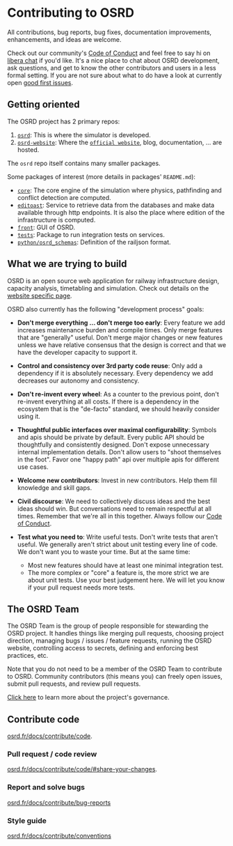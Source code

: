 # Contributing to OSRD

All contributions, bug reports, bug fixes, documentation improvements, enhancements, and ideas are welcome.

Check out our community's [Code of Conduct](https://github.com/DGEXSolutions/osrd/blob/dev/CODE_OF_CONDUCT.md) and feel free to say hi on [libera chat](https://web.libera.chat/#osrd) if you'd like. It's a nice place to chat about OSRD development, ask questions, and get to know the other contributors and users in a less formal setting. If you are not sure about what to do have a look at currently open [good first issues](https://github.com/DGEXSolutions/osrd/issues?q=is%3Aopen+is%3Aissue+label%3A%22good+first+issue%22).

## Getting oriented

The OSRD project has 2 primary repos:

1. [`osrd`](https://github.com/DGEXSolutions/osrd): This is where the simulator is developed.
2. [`osrd-website`](https://github.com/DGEXSolutions/osrd-website): Where the [`official website`](https://osrd.fr), blog, documentation, ... are hosted.

The `osrd` repo itself contains many smaller packages.

Some packages of interest (more details in packages' `README.md`):

- [`core`](https://github.com/DGEXSolutions/osrd/tree/dev/core): The core engine of the simulation where physics, pathfinding and conflict detection are computed.
- [`editoast`](https://github.com/DGEXSolutions/osrd/tree/dev/editoast): Service to retrieve data from the databases and make data available through http endpoints.
  It is also the place where edition of the infrastructure is computed.
- [`front`](https://github.com/DGEXSolutions/osrd/tree/dev/front): GUI of OSRD.
- [`tests`](https://github.com/DGEXSolutions/osrd/tree/dev/tests): Package to run integration tests on services.
- [`python/osrd_schemas`](https://github.com/DGEXSolutions/osrd/tree/dev/python/osrd_schemas): Definition of the railjson format.

## What we are trying to build

OSRD is an open source web application for railway infrastructure design, capacity analysis, timetabling and simulation.
Check out details on the [website specific page](https://osrd.fr/en/about/).

OSRD also currently has the following "development process" goals:

- **Don't merge everything ... don't merge too early**: Every feature we add increases maintenance burden and compile times.
  Only merge features that are "generally" useful.
  Don't merge major changes or new features unless we have relative consensus that the design is correct and that we have the developer capacity to support it.
- **Control and consistency over 3rd party code reuse**: Only add a dependency if it is absolutely necessary.
  Every dependency we add decreases our autonomy and consistency.
- **Don't re-invent every wheel**: As a counter to the previous point, don't re-invent everything at all costs.
  If there is a dependency in the ecosystem that is the "de-facto" standard, we should heavily consider using it.
- **Thoughtful public interfaces over maximal configurability**: Symbols and apis should be private by default.
  Every public API should be thoughtfully and consistently designed.
  Don't expose unnecessary internal implementation details.
  Don't allow users to "shoot themselves in the foot".
  Favor one "happy path" api over multiple apis for different use cases.
- **Welcome new contributors**: Invest in new contributors.
  Help them fill knowledge and skill gaps.
- **Civil discourse**: We need to collectively discuss ideas and the best ideas should win.
  But conversations need to remain respectful at all times.
  Remember that we're all in this together.
  Always follow our [Code of Conduct](https://github.com/DGEXSolutions/osrd/blob/dev/CODE_OF_CONDUCT.md).
- **Test what you need to**: Write useful tests.
  Don't write tests that aren't useful.
  We generally aren't strict about unit testing every line of code.
  We don't want you to waste your time.
  But at the same time:

  - Most new features should have at least one minimal integration test.
  - The more complex or "core" a feature is, the more strict we are about unit tests.
    Use your best judgement here.
    We will let you know if your pull request needs more tests.

## The OSRD Team

The OSRD Team is the group of people responsible for stewarding the OSRD project.
It handles things like merging pull requests, choosing project direction, managing bugs / issues / feature requests, running the OSRD website, controlling access to secrets, defining and enforcing best practices, etc.

Note that you do not need to be a member of the OSRD Team to contribute to OSRD.
Community contributors (this means you) can freely open issues, submit pull requests, and review pull requests.

[Click here](https://osrd.fr/en/about/governance/) to learn more about the project's governance.

## Contribute code

[osrd.fr/docs/contribute/code](https://osrd.fr/en/docs/guides/contribute/code).

### Pull request / code review

[osrd.fr/docs/contribute/code/#share-your-changes](https://osrd.fr/en/docs/guides/contribute/code/#share-your-changes).

### Report and solve bugs

[osrd.fr/docs/contribute/bug-reports](https://osrd.fr/en/docs/guides/contribute/bug-reports)

### Style guide

[osrd.fr/docs/contribute/conventions](https://osrd.fr/en/docs/guides/contribute/conventions)
